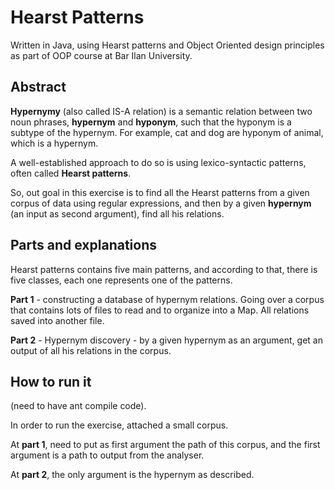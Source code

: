 # Hearst Patterns
Written in Java, using Hearst patterns and Object Oriented design principles as part of OOP course at Bar Ilan University. 

## Abstract
**Hypernymy** (also called IS-A relation) is a semantic relation between two noun phrases, **hypernym** and **hyponym**, such that the hyponym is a subtype of the hypernym. For example, cat and dog are hyponym of animal, which is a hypernym.

A well-established approach to do so is using lexico-syntactic patterns, often called **Hearst patterns**.

So, out goal in this exercise is to find all the Hearst patterns from a given corpus of data using regular expressions, and then by a given **hypernym** (an input as second argument), find all his relations.

## Parts and explanations

Hearst patterns contains five main patterns, and according to that, there is five classes, each one represents one of the patterns.

**Part 1** - constructing a database of hypernym relations. Going over a corpus that contains lots of files to read and to organize into a Map. All relations saved into another file.

**Part 2** - Hypernym discovery - by a given hypernym as an argument, get an output of all his relations in the corpus. 

## How to run it
(need to have ant compile code).

In order to run the exercise, attached a small corpus. 

At **part 1**, need to put as first argument the path of this corpus, and the first argument is a path to output from the analyser.

At **part 2**, the only argument is the hypernym as described.

